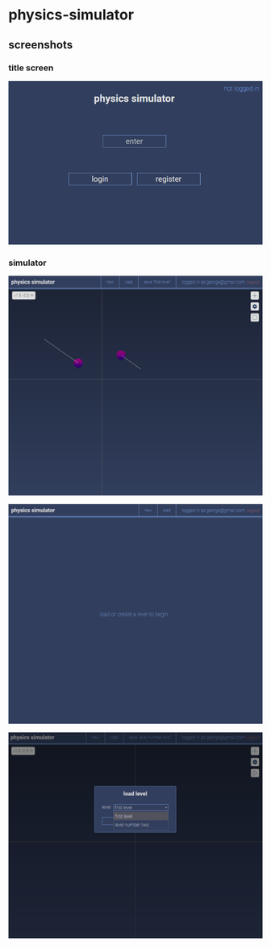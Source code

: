 # physics-simulator
 
## screenshots

### title screen

![Screenshot](screenshots/title.png)

### simulator

![Screenshot](screenshots/simulator.png)

![Screenshot](screenshots/simulator-blank.png)

![Screenshot](screenshots/simulator-load-level.png)
